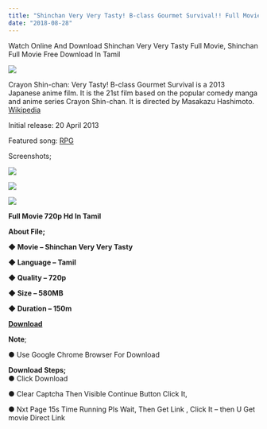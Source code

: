 ```yaml
---
title: "Shinchan Very Very Tasty! B-class Gourmet Survival!! Full Movie In Tamil"
date: "2018-08-28"
---
```


Watch Online And Download Shinchan Very Very Tasty Full Movie, Shinchan Full Movie Free Download In Tamil

[![](https://2.bp.blogspot.com/-jmZGiUwBoD4/W4S4Z_IGIyI/AAAAAAAAAqI/Wavo_Y5iR2ECDuhUnJi_n80f1htfLArNgCLcBGAs/s400/Shinchan{2bdbed38d32e7704a3eaa20af56e2289d0665505d01c3d892d71953ac3249a13}2BVery{2bdbed38d32e7704a3eaa20af56e2289d0665505d01c3d892d71953ac3249a13}2BVery{2bdbed38d32e7704a3eaa20af56e2289d0665505d01c3d892d71953ac3249a13}2BTasty{2bdbed38d32e7704a3eaa20af56e2289d0665505d01c3d892d71953ac3249a13}2B-720p{2bdbed38d32e7704a3eaa20af56e2289d0665505d01c3d892d71953ac3249a13}2BTamil{2bdbed38d32e7704a3eaa20af56e2289d0665505d01c3d892d71953ac3249a13}2BMovie{2bdbed38d32e7704a3eaa20af56e2289d0665505d01c3d892d71953ac3249a13}2B-TamilKidz.jpg)](https://2.bp.blogspot.com/-jmZGiUwBoD4/W4S4Z_IGIyI/AAAAAAAAAqI/Wavo_Y5iR2ECDuhUnJi_n80f1htfLArNgCLcBGAs/s1600/Shinchan{2bdbed38d32e7704a3eaa20af56e2289d0665505d01c3d892d71953ac3249a13}2BVery{2bdbed38d32e7704a3eaa20af56e2289d0665505d01c3d892d71953ac3249a13}2BVery{2bdbed38d32e7704a3eaa20af56e2289d0665505d01c3d892d71953ac3249a13}2BTasty{2bdbed38d32e7704a3eaa20af56e2289d0665505d01c3d892d71953ac3249a13}2B-720p{2bdbed38d32e7704a3eaa20af56e2289d0665505d01c3d892d71953ac3249a13}2BTamil{2bdbed38d32e7704a3eaa20af56e2289d0665505d01c3d892d71953ac3249a13}2BMovie{2bdbed38d32e7704a3eaa20af56e2289d0665505d01c3d892d71953ac3249a13}2B-TamilKidz.jpg)

Crayon Shin-chan: Very Tasty! B-class Gourmet Survival is a 2013 Japanese anime film. It is the 21st film based on the popular comedy manga and anime series Crayon Shin-chan. It is directed by Masakazu Hashimoto. [Wikipedia](https://en.m.wikipedia.org/wiki/Crayon_Shin-chan:_Very_Tasty!_B-class_Gourmet_Survival!!)

Initial release: 20 April 2013

Featured song: [RPG](https://www.google.co.in/search?client=ms-android-coolpad&q=sekai+no+owari+rpg&stick=H4sIAAAAAAAAAOPgE-LSz9U3yEsrK8hOVuLRT9c3NDKzzEsqLDLTks5OttJPy8zJBRNWaamJJaVFqSkKxfl56QBE9lpBOQAAAA&sa=X&ved=2ahUKEwiz0IK8_IrdAhVQT30KHR-pD7YQmxMoADALegQIBxBA)

Screenshots;

[![](https://2.bp.blogspot.com/-7Cqgvp7kk2Q/W4S6TtAq1CI/AAAAAAAAAqU/11RXBIItWvYLZiED8Ghugc1uul2eazETQCLcBGAs/s320/7f488475e941257144365d8c2bcdfac1.md.png)](https://2.bp.blogspot.com/-7Cqgvp7kk2Q/W4S6TtAq1CI/AAAAAAAAAqU/11RXBIItWvYLZiED8Ghugc1uul2eazETQCLcBGAs/s1600/7f488475e941257144365d8c2bcdfac1.md.png)

[![](https://2.bp.blogspot.com/-zzDDWayhQxA/W4S6Ul_YGcI/AAAAAAAAAqY/NIh7lmpm2XATcYEm8PFPoM5PjFViWvd3wCLcBGAs/s320/79fd929e3cd73a5073a13fcf59a92c56.md.png)](https://2.bp.blogspot.com/-zzDDWayhQxA/W4S6Ul_YGcI/AAAAAAAAAqY/NIh7lmpm2XATcYEm8PFPoM5PjFViWvd3wCLcBGAs/s1600/79fd929e3cd73a5073a13fcf59a92c56.md.png)

[![](https://2.bp.blogspot.com/-TX1yHU62H10/W4S6UyP9FNI/AAAAAAAAAqc/jfNuNeAIZd40A3f_kswkx1-tSo7oVgIJgCLcBGAs/s320/dbff0d9b7e51b1473efca5cab5ee2b12.md.png)](https://2.bp.blogspot.com/-TX1yHU62H10/W4S6UyP9FNI/AAAAAAAAAqc/jfNuNeAIZd40A3f_kswkx1-tSo7oVgIJgCLcBGAs/s1600/dbff0d9b7e51b1473efca5cab5ee2b12.md.png)

**Full Movie 720p Hd In Tamil**  

**About File;**

**◆ Movie – Shinchan Very Very Tasty**

**◆ Language – Tamil** 

**◆ Quality – 720p**

**◆ Size – 580MB**

**◆ Duration – 150m**

**[Download](http://ujv.me/zQADa)**

**Note**;

● Use Google Chrome Browser For Download

**Download Steps;**  
● Click Download

● Clear Captcha Then Visible Continue Button Click It,

● Nxt Page 15s Time Running Pls Wait, Then Get Link , Click It – then U Get movie Direct Link
